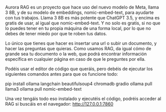 Aurora RAG es un proyecto que hace uso del nuevo modelo de Meta, llama 3 8B, y de su modelo de embeddings, nomic-embed-text, para ayudarte con tus trabajos.
Llama 3 8B es más potente que ChatGPT 3.5, y encima es gratis de usar, al igual que nomic-embed-text.
Y no solo es gratis, si no que lo puedes tener en tu propia máquina de una forma local, por lo que no debes de tener miedo por que te roben tus datos.

Lo único que tienes que hacer es insertar una url o subir un documento, y hacer las preguntas que quieras.
Como usamos RAG, da igual cómo de grande sea tu documento o la web, que podrá encontrar información específica en cualquier página en caso de que le preguntes por ella.

Podéis usar el editor de código que queráis, pero debéis de ejecutar los siguientes comandos antes para que os funcione todo:

pip install ollama langchain beautifulsoup4 chromadb gradio 
ollama pull llama3 
ollama pull nomic-embed-text

Una vez tengáis todo eso instalado y ejecutéis el código, podréis acceder al RAG si buscáis en el navegador: http://127.0.0.1:7860
